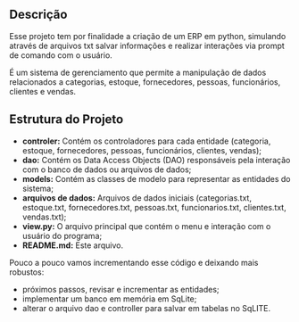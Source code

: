 ## Descrição

Esse projeto tem por finalidade a criação de um ERP em python, simulando através de arquivos txt salvar informações e realizar interações via prompt de comando com o usuário.

É um sistema de gerenciamento que permite a manipulação de dados relacionados a categorias, estoque, fornecedores, pessoas, funcionários, clientes e vendas.

## Estrutura do Projeto
- **controler:** Contém os controladores para cada entidade (categoria, estoque, fornecedores, pessoas, funcionários, clientes, vendas);
- **dao:** Contém os Data Access Objects (DAO) responsáveis pela interação com o banco de dados ou arquivos de dados;
- **models:** Contém as classes de modelo para representar as entidades do sistema;
- **arquivos de dados:** Arquivos de dados iniciais (categorias.txt, estoque.txt, fornecedores.txt, pessoas.txt, funcionarios.txt, clientes.txt, vendas.txt);
- **view.py:** O arquivo principal que contém o menu e interação com o usuário do programa;
- **README.md:** Este arquivo.

Pouco a pouco vamos incrementando esse código e deixando mais robustos:

- próximos passos, revisar e incrementar as entidades;
- implementar um banco em memória em SqLite;
- alterar o arquivo dao e controller para salvar em tabelas no SqLITE.